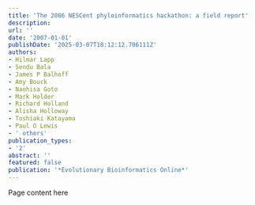 ```yaml
---
title: 'The 2006 NESCent phyloinformatics hackathon: a field report'
description:
url: ''
date: '2007-01-01'
publishDate: '2025-03-07T18:12:12.706111Z'
authors:
- Hilmar Lapp
- Sendu Bala
- James P Balhoff
- Amy Bouck
- Naohisa Goto
- Mark Holder
- Richard Holland
- Alisha Holloway
- Toshiaki Katayama
- Paul O Lewis
- ' others'
publication_types:
- '2'
abstract: ''
featured: false
publication: '*Evolutionary Bioinformatics Online*'
---
```


Page content here